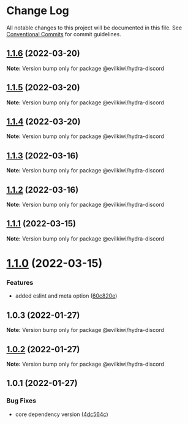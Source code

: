 # Change Log

All notable changes to this project will be documented in this file.
See [Conventional Commits](https://conventionalcommits.org) for commit guidelines.

## [1.1.6](https://github.com/evilkiwi/hydra/compare/@evilkiwi/hydra-discord@1.1.5...@evilkiwi/hydra-discord@1.1.6) (2022-03-20)

**Note:** Version bump only for package @evilkiwi/hydra-discord





## [1.1.5](https://github.com/evilkiwi/hydra/compare/@evilkiwi/hydra-discord@1.1.4...@evilkiwi/hydra-discord@1.1.5) (2022-03-20)

**Note:** Version bump only for package @evilkiwi/hydra-discord





## [1.1.4](https://github.com/evilkiwi/hydra/compare/@evilkiwi/hydra-discord@1.1.3...@evilkiwi/hydra-discord@1.1.4) (2022-03-20)

**Note:** Version bump only for package @evilkiwi/hydra-discord





## [1.1.3](https://github.com/evilkiwi/hydra/compare/@evilkiwi/hydra-discord@1.1.2...@evilkiwi/hydra-discord@1.1.3) (2022-03-16)

**Note:** Version bump only for package @evilkiwi/hydra-discord





## [1.1.2](https://github.com/evilkiwi/hydra/compare/@evilkiwi/hydra-discord@1.1.1...@evilkiwi/hydra-discord@1.1.2) (2022-03-16)

**Note:** Version bump only for package @evilkiwi/hydra-discord





## [1.1.1](https://github.com/evilkiwi/hydra/compare/@evilkiwi/hydra-discord@1.1.0...@evilkiwi/hydra-discord@1.1.1) (2022-03-15)

**Note:** Version bump only for package @evilkiwi/hydra-discord





# [1.1.0](https://github.com/evilkiwi/hydra/compare/@evilkiwi/hydra-discord@1.0.3...@evilkiwi/hydra-discord@1.1.0) (2022-03-15)


### Features

* added eslint and meta option ([60c820e](https://github.com/evilkiwi/hydra/commit/60c820e6c53250cdf3d35925a269e2142e2e89cf))





## 1.0.3 (2022-01-27)

**Note:** Version bump only for package @evilkiwi/hydra-discord





## [1.0.2](https://github.com/evilkiwi/hydra/compare/@evilkiwi/hydra-discord@1.0.1...@evilkiwi/hydra-discord@1.0.2) (2022-01-27)

**Note:** Version bump only for package @evilkiwi/hydra-discord





## 1.0.1 (2022-01-27)


### Bug Fixes

* core dependency version ([4dc564c](https://github.com/evilkiwi/hydra/commit/4dc564cbff42c3780f0b32d1867a7dce97b27a28))

